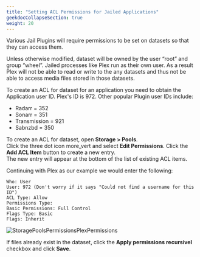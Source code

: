 ```yaml
---
title: "Setting ACL Permissions for Jailed Applications"
geekdocCollapseSection: true
weight: 20
---
```




Various Jail Plugins will require permissions to be set on datasets so that they can access them. 

Unless otherwise modified, dataset will be owned by the user “root” and group “wheel”.  Jailed processes like Plex run as their own user.
As a result Plex will not be able to read or write to the any datasets and thus not be able to access media files stored in those datasets. 

To create an ACL for dataset for an application you need to obtain the Application user ID. Plex's ID is 972. 
Other popular Plugin user IDs include:
+ Radarr = 352
+ Sonarr = 351
+ Transmission = 921
+ Sabnzbd = 350


To create an ACL for dataset, open **Storage > Pools**.  
Click the three dot icon <mat-icon _ngcontent-swc-c471="" role="img" aria-haspopup="true" class="mat-icon notranslate mat-menu-trigger material-icons mat-icon-no-color" aria-hidden="true" style="cursor: pointer;" aria-expanded="true" aria-controls="mat-menu-panel-30">more_vert</mat-icon> and select **Edit Permissions**.
Click the **Add ACL Item** button to create a new entry.  
The new entry will appear at the bottom of the list of existing ACL items.

Continuing with Plex as our example we would enter the following:

```
Who: User
User: 972 (Don't worry if it says "Could not find a username for this ID")
ACL Type: Allow
Permissions Type:
Basic Permissions: Full Control
Flags Type: Basic
Flags: Inherit
```

![StoragePoolsPermissionsPlexPermissions](/images/CORE/12.0/StoragePoolsPermissionsPlexPermissions.png "Storage Pools Permissions Plex Permissions")

If files already exist in the dataset, click the **Apply permissions recursivel** checkbox and click **Save**.

